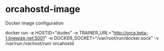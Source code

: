 # orcahostd-image
Docker image configuration

docker run -e HOSTID="dudes" -e TRAINER_URL="http://orca.beta-1.linewize.net:5001" -e DOCKER_SOCKET="/var/root/run/docker.sock"  -v /var/run:/var/root/run/ orcahostd
